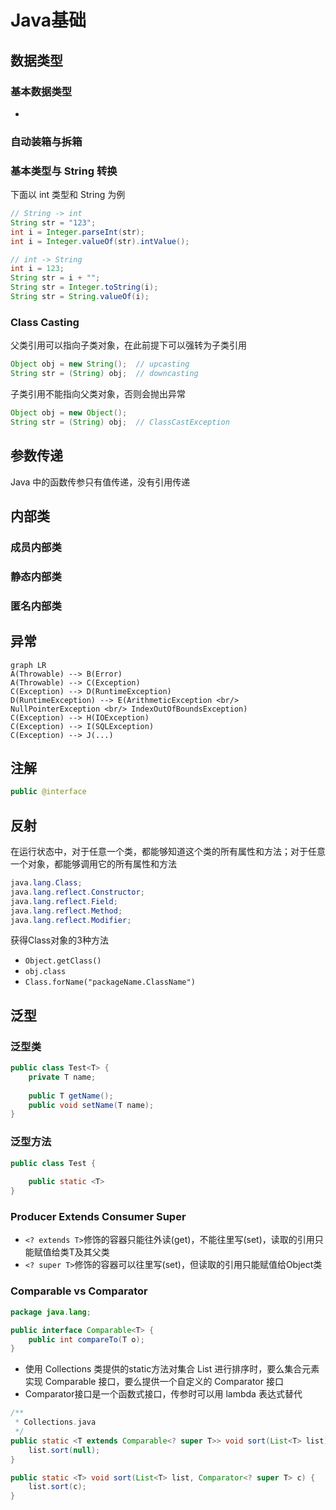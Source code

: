 # Java基础

## 数据类型
### 基本数据类型
- 
### 自动装箱与拆箱

### 基本类型与 String 转换
下面以 int 类型和 String 为例
```java
// String -> int
String str = "123";
int i = Integer.parseInt(str);
int i = Integer.valueOf(str).intValue();

// int -> String
int i = 123;
String str = i + "";
String str = Integer.toString(i);
String str = String.valueOf(i);
```

### Class Casting
父类引用可以指向子类对象，在此前提下可以强转为子类引用
```java
Object obj = new String();	// upcasting
String str = (String) obj;	// downcasting
```

子类引用不能指向父类对象，否则会抛出异常
```java
Object obj = new Object();		
String str = (String) obj;	// ClassCastException
```

## 参数传递
Java 中的函数传参只有值传递，没有引用传递

## 内部类

### 成员内部类

### 静态内部类

### 匿名内部类

## 异常
```
graph LR
A(Throwable) --> B(Error)
A(Throwable) --> C(Exception)
C(Exception) --> D(RuntimeException)
D(RuntimeException) --> E(ArithmeticException <br/> NullPointerException <br/> IndexOutOfBoundsException)
C(Exception) --> H(IOException)
C(Exception) --> I(SQLException)
C(Exception) --> J(...)
```

## 注解
```java
public @interface 
```

## 反射
在运行状态中，对于任意一个类，都能够知道这个类的所有属性和方法；对于任意一个对象，都能够调用它的所有属性和方法

```java
java.lang.Class;
java.lang.reflect.Constructor;
java.lang.reflect.Field;
java.lang.reflect.Method;
java.lang.reflect.Modifier;
```

获得Class对象的3种方法

- `Object.getClass()`
- `obj.class`
- `Class.forName("packageName.ClassName")`

## 泛型

### 泛型类

``` java
public class Test<T> {
    private T name;
    
    public T getName();
    public void setName(T name);
}
```

### 泛型方法
``` java
public class Test {
    
    public static <T>     
}
```

### Producer Extends Consumer Super

- `<? extends T>`修饰的容器只能往外读(get)，不能往里写(set)，读取的引用只能赋值给类T及其父类
- `<? super T>`修饰的容器可以往里写(set)，但读取的引用只能赋值给Object类

### Comparable vs Comparator
``` java
package java.lang;

public interface Comparable<T> {
    public int compareTo(T o);
}

```
- 使用 Collections 类提供的static方法对集合 List 进行排序时，要么集合元素实现 Comparable 接口，要么提供一个自定义的 Comparator 接口
- Comparator接口是一个函数式接口，传参时可以用 lambda 表达式替代


```java
/**
 * Collections.java
 */
public static <T extends Comparable<? super T>> void sort(List<T> list) {
    list.sort(null);
}

public static <T> void sort(List<T> list, Comparator<? super T> c) {
    list.sort(c);
}
```